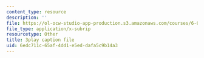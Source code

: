 ```yaml
---
content_type: resource
description: ''
file: https://ol-ocw-studio-app-production.s3.amazonaws.com/courses/6-0001-introduction-to-computer-science-and-programming-in-python-fall-2016/6edc711c65af4dd1e5eddafa5c9b14a3_P-0w8xWcnDQ.srt
file_type: application/x-subrip
resourcetype: Other
title: 3play caption file
uid: 6edc711c-65af-4dd1-e5ed-dafa5c9b14a3
---
```

